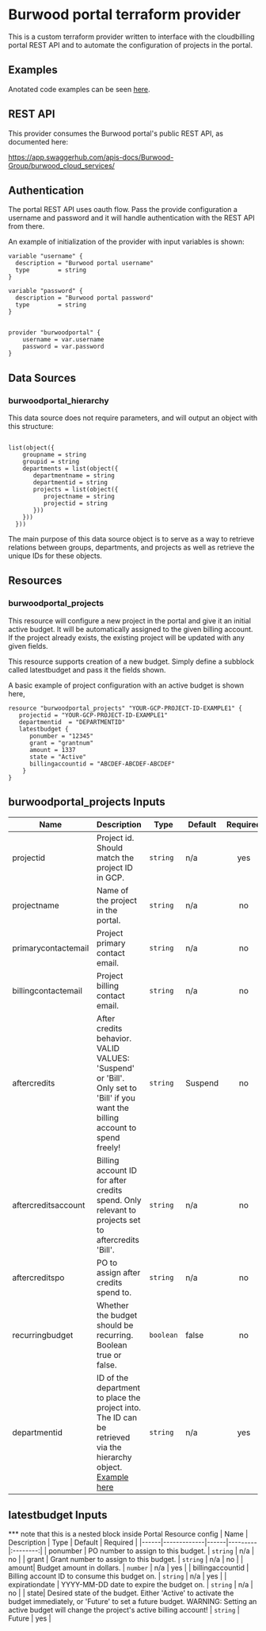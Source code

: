# Burwood portal terraform provider
This is a custom terraform provider written to interface with the cloudbilling portal REST API and to automate the configuration of projects in the portal.

## Examples
Anotated code examples can be seen [here](https://github.com/Burwood/terraform-provider-burwoodportal/blob/8074a7796936dfb16eeda8f2bbb2c1e41d724c23/examples/provider-overview/projects-and-budgets.tf).

## REST API
This provider consumes the Burwood portal's public REST API, as documented here:

https://app.swaggerhub.com/apis-docs/Burwood-Group/burwood_cloud_services/

## Authentication
The portal REST API uses oauth flow. Pass the provide configuration a username and password and it will handle authentication with the REST API from there.

An example of initialization of the provider with input variables is shown:

```
variable "username" {
  description = "Burwood portal username"
  type        = string
} 

variable "password" {
  description = "Burwood portal password"
  type        = string
}


provider "burwoodportal" {
    username = var.username
    password = var.password
}

```

## Data Sources 

### burwoodportal_hierarchy
This data source does not require parameters, and will output an object with this structure:

```

list(object({
    groupname = string
    groupid = string
    departments = list(object({
       departmentname = string
       departmentid = string
       projects = list(object({
          projectname = string
          projectid = string
       }))
    }))
  }))

```

The main purpose of this data source object is to serve as a way to retrieve relations between groups, departments, and projects as well as retrieve the unique IDs for these objects.

## Resources

### burwoodportal_projects

This resource will configure a new project in the portal and give it an initial active budget.
It will be automatically assigned to the given billing account.
If the project already exists, the existing project will be updated with any given fields.

This resource supports creation of a new budget. Simply define a subblock called latestbudget and pass it the fields shown.

A basic example of project configuration with an active budget is shown here,


```
resource "burwoodportal_projects" "YOUR-GCP-PROJECT-ID-EXAMPLE1" { 
   projectid = "YOUR-GCP-PROJECT-ID-EXAMPLE1"
   departmentid  = "DEPARTMENTID" 
   latestbudget {
      ponumber = "12345"
      grant = "grantnum"
      amount = 1337
      state = "Active"
      billingaccountid = "ABCDEF-ABCDEF-ABCDEF" 
    }
}
```

## burwoodportal_projects Inputs
| Name | Description | Type | Default | Required |
|------|-------------|------|---------|:--------:|
| projectid | Project id. Should match the project ID in GCP. | `string` | n/a | yes |
| projectname | Name of the project in the portal. | `string` | n/a | no |
| primarycontactemail |  Project primary contact email. | `string` | n/a | no |
| billingcontactemail |  Project billing contact email. | `string` | n/a | no |
| aftercredits |  After credits behavior. VALID VALUES: 'Suspend' or 'Bill'. Only set to 'Bill' if you want the billing account to spend freely! | `string` | Suspend | no |
| aftercreditsaccount |  Billing account ID for after credits spend. Only relevant to projects set to aftercredits 'Bill'.  | `string` | n/a | no |
| aftercreditspo | PO to assign after credits spend to. | `string` | n/a | no |
| recurringbudget | Whether the budget should be recurring. Boolean true or false.| `boolean` | false | no |
| departmentid | ID of the department to place the project into. The ID can be retrieved via the hierarchy object. [Example here](https://github.com/Burwood/burwood-portal-public-trerraform-provider/blob/8b17e282fa08920820d2cec1aa6da32f5385f23c/examples/provider-overview/projects-and-budgets.tf)| `string` | n/a | yes |
 
## latestbudget Inputs
*** note that this is a nested block inside Portal Resource config
| Name | Description | Type | Default | Required |
|------|-------------|------|---------|:--------:|
| ponumber | PO number to assign to this budget. | `string` | n/a | no |
| grant | Grant number to assign to this budget. | `string` | n/a | no |
| amount|  Budget amount in dollars. | `number` | n/a | yes |
| billingaccountid |  Billing account ID to consume this budget on. | `string` | n/a | yes |
| expirationdate | YYYY-MM-DD date to expire the budget on. | `string` | n/a | no |
| state| Desired state of the budget. Either 'Active' to activate the budget immediately, or 'Future' to set a future budget. WARNING: Setting an active budget will change the project's active billing account! | `string` | Future | yes |

